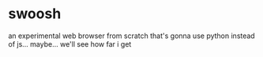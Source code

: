 # swoosh

an experimental web browser from scratch that's gonna use python instead of js... maybe... we'll see how far i get
